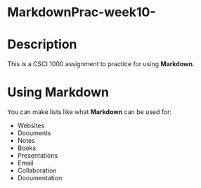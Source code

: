 # MarkdownPrac-week10-


# Description
This is a CSCI 1000 assignment to practice for using **Markdown**. 

# Using Markdown
You can make lists like what **Markdown** can be used for:
- Websites
- Documents
- Notes
- Books
- Presentations
- Email
- Collaboration
- Documentation

